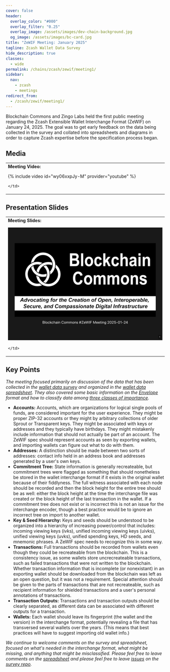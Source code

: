 ```yaml
---
cover: false
header:
  overlay_color: "#000"
  overlay_filter: "0.25"
  overlay_image: /assets/images/dev-chain-background.jpg
  og_image: /assets/images/bc-card.jpg
title: "ZeWIF Meeting: January 2025"
tagline: Zcash Wallet Data Survey
hide_description: true
classes:
  - wide
permalink: /chains/zcash/zewif/meeting1/
sidebar:
  nav:
    - zcash
    - meetings
redirect_from:
  - /zcash/zewif/meeting1/
---
```


Blockchain Commons and Zingo Labs held the first public meeting regarding the Zcash Extensible Wallet Interchange Format (ZeWIF) on January 24, 2025. The goal was to get early feedback on the data being collected in the survey and collated into spreadsheets and diagrams in order to capture Zcash expertise before the specification process began.

## Media

<table width="100%">
  <tr>
    <td width="640px">
      <b>Meeting Video:</b>

{% include video id="wy06xxpJy-M" provider="youtube" %}

    </td>
  </tr>
</table>

## Presentation Slides

<table width="100%">
  <tr>
    <td width="640px">
      <b>Meeting Slides:</b>

<a href="/assets/pdfs/zcash-zewif-1.pdf"><img src="/assets/pdfs/zcash-zewif-1.jpg"></a>

    </td>
  </tr>
</table>

## Key Points

_The meeting focused primarily on discussion of the data that has been collected in the [wallet data survey](https://github.com/dorianvp/zcash-wallet-formats/blob/master/README.md) and organized in the [wallet data spreadsheet](https://docs.google.com/spreadsheets/d/1MdahX4igppx7a4BdrcO5TGB2-mO1EtXrlKssypfEHUQ/). They also covered some basic information on the [Envelope](/envelope/) format and how to classify data among [three classes of importance](https://developer.blockchaincommons.com/chains/zcash/zewif/#interchange-format)._

* **Accounts:** Accounts, which are organizations for logical single pools of funds, are considered important for the user experience. They might be proper ZIP-32 accounts or they might by arbitrary collections of older Sprout or Transparent keys. They might be associated with keys or addresses and they typically have birthdays. They might mistakenly include information that should not actually be part of an account. The ZeWIF spec should represent accounts as seen by exporting wallets, and importing wallets can figure out what to do with them.
* **Addresses:** A distinction should be made between two sorts of addresses: contact info held in an address book and addresses generated by a user's own keys.
* **Commitment Tree:** State information is generally recreateable, but commitment trees were flagged as something that should nonetheless be stored in the wallet interchange format if it exists in the original wallet because of their fiddlyness. The full witness associated with each node should be recorded and then the block height for the entire tree should be as well: either the block height at the time the interchange file was created or the block height of the last transaction in the wallet. If a commitment tree does not exist or is incorrect this is not an issue for the interchange encoder, though a best practice would be to ignore an incorrect tree on import to another wallet.
* **Key & Seed Hierarchy:** Keys and seeds should be understood to be organized into a hierarchy of increasing power/control that includes: incoming viewing keys (ivks), unified incoming viewing keys (uivks), unified viewing keys (uvks), unified spending keys, HD seeds, and mnemonic phrases. A ZeWIF spec needs to recognize this in some way.
* **Transactions:** Full transactions should be recorded from wallets even though they could be recreateable from the blockchain. This is a consistency issue, as some wallets store uncrecreateable transactions, such as failed transactions that were not written to the blockchain. Whether transaction information that is incomplete (or nonexistant) in an exporting wallet should be downloaded from the blockchain was left as an open question, but it was not a requirement. Special attention should be given to the parts of transactions that are not recreateable, such as recipient information for shielded transactions and a user's personal annotations of transactions. 
* **Transaction Outputs:** Transactions and transaction outputs should be clearly separated, as different data can be associated with different outputs for a transaction.
* **Wallets:** Each wallet should leave its fingerprint (the wallet and the version) in the interchange format, potentially revealing a file that has transversed several wallets over the years. (This means that best practices will have to suggest importing old wallet info.)

_We continue to welcome comments on the survey and spreadsheet, focused on what's needed in the interchange format, what might be missing, and anything that might be misclassified. Please feel free to leave comments on the [spreadsheet](https://docs.google.com/spreadsheets/d/1MdahX4igppx7a4BdrcO5TGB2-mO1EtXrlKssypfEHUQ/) and please feel free to leave [issues](https://github.com/dorianvp/zcash-wallet-formats/issues) on the [survey repo](https://github.com/dorianvp/zcash-wallet-formats/blob/master/README.md)._

